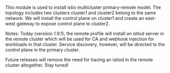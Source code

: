 This module is used to install istio multicluster primary-remote model. The topology includes two clusters cluster1 and cluster2 belong to the same network. We will install the control plane on cluster1 and create an east-west gateway to expose control plane to cluster2.

Notes:
Today (versiion 1.9.1), the remote profile will install an istiod server in the remote cluster which will be used for CA and webhook injection for workloads in that cluster. Service discovery, however, will be directed to the control plane in the primary cluster.

Future releases will remove the need for having an istiod in the remote cluster altogether. Stay tuned!